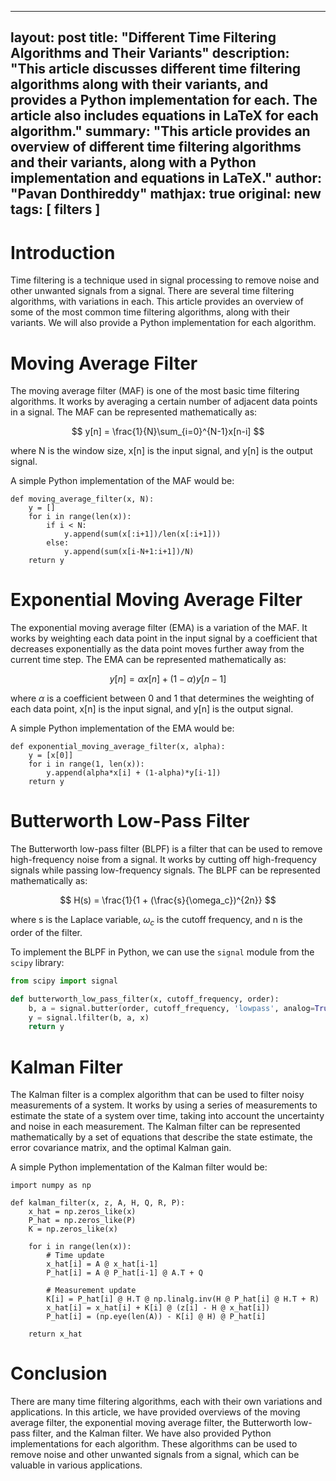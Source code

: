 
---
layout: post
title: "Different Time Filtering Algorithms and Their Variants"
description: "This article discusses different time filtering algorithms along with their variants, and provides a Python implementation for each. The article also includes equations in LaTeX for each algorithm."
summary: "This article provides an overview of different time filtering algorithms and their variants, along with a Python implementation and equations in LaTeX."
author: "Pavan Donthireddy"
mathjax: true
original: new
tags: [ filters ]
---

# Introduction
Time filtering is a technique used in signal processing to remove noise and other unwanted signals from a signal. There are several time filtering algorithms, with variations in each. This article provides an overview of some of the most common time filtering algorithms, along with their variants. We will also provide a Python implementation for each algorithm.

# Moving Average Filter
The moving average filter (MAF) is one of the most basic time filtering algorithms. It works by averaging a certain number of adjacent data points in a signal. The MAF can be represented mathematically as:

$$ y[n] = \frac{1}{N}\sum_{i=0}^{N-1}x[n-i] $$

where N is the window size, x[n] is the input signal, and y[n] is the output signal.

A simple Python implementation of the MAF would be:

```
def moving_average_filter(x, N):
    y = []
    for i in range(len(x)):
        if i < N:
            y.append(sum(x[:i+1])/len(x[:i+1]))
        else:
            y.append(sum(x[i-N+1:i+1])/N)
    return y
```

# Exponential Moving Average Filter
The exponential moving average filter (EMA) is a variation of the MAF. It works by weighting each data point in the input signal by a coefficient that decreases exponentially as the data point moves further away from the current time step. The EMA can be represented mathematically as:

$$ y[n] = \alpha x[n] + (1 - \alpha) y[n-1] $$

where $\alpha$ is a coefficient between 0 and 1 that determines the weighting of each data point, x[n] is the input signal, and y[n] is the output signal.

A simple Python implementation of the EMA would be:

```
def exponential_moving_average_filter(x, alpha):
    y = [x[0]]
    for i in range(1, len(x)):
        y.append(alpha*x[i] + (1-alpha)*y[i-1])
    return y
```

# Butterworth Low-Pass Filter
The Butterworth low-pass filter (BLPF) is a filter that can be used to remove high-frequency noise from a signal. It works by cutting off high-frequency signals while passing low-frequency signals. The BLPF can be represented mathematically as:

$$ H(s) = \frac{1}{1 + (\frac{s}{\omega_c})^{2n}} $$

where s is the Laplace variable, $\omega_c$ is the cutoff frequency, and n is the order of the filter.

To implement the BLPF in Python, we can use the `signal` module from the `scipy` library:

```python
from scipy import signal

def butterworth_low_pass_filter(x, cutoff_frequency, order):
    b, a = signal.butter(order, cutoff_frequency, 'lowpass', analog=True)
    y = signal.lfilter(b, a, x)
    return y
```

# Kalman Filter
The Kalman filter is a complex algorithm that can be used to filter noisy measurements of a system. It works by using a series of measurements to estimate the state of a system over time, taking into account the uncertainty and noise in each measurement. The Kalman filter can be represented mathematically by a set of equations that describe the state estimate, the error covariance matrix, and the optimal Kalman gain.

A simple Python implementation of the Kalman filter would be:

```
import numpy as np

def kalman_filter(x, z, A, H, Q, R, P):
    x_hat = np.zeros_like(x)
    P_hat = np.zeros_like(P)
    K = np.zeros_like(x)

    for i in range(len(x)):
        # Time update
        x_hat[i] = A @ x_hat[i-1]
        P_hat[i] = A @ P_hat[i-1] @ A.T + Q

        # Measurement update
        K[i] = P_hat[i] @ H.T @ np.linalg.inv(H @ P_hat[i] @ H.T + R)
        x_hat[i] = x_hat[i] + K[i] @ (z[i] - H @ x_hat[i])
        P_hat[i] = (np.eye(len(A)) - K[i] @ H) @ P_hat[i]

    return x_hat
```

# Conclusion
There are many time filtering algorithms, each with their own variations and applications. In this article, we have provided overviews of the moving average filter, the exponential moving average filter, the Butterworth low-pass filter, and the Kalman filter. We have also provided Python implementations for each algorithm. These algorithms can be used to remove noise and other unwanted signals from a signal, which can be valuable in various applications.